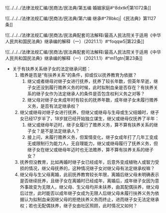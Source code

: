 ![[../../../法律法规汇编/民商法/民法典/第五编 婚姻家庭#^8dxtkf|第1072条]]

![[../../../法律法规汇编/民商法/民法典/第六编 继承#^78bkcj|《民法典》第1127条]]

![[../../../法律法规汇编/民商法/民法典配套司法解释/最高人民法院关于适用《中华人民共和国民法典》继承编的解释（一）（2021.1.1）#^foqqw5|第22条]]


![[../../../法律法规汇编/民商法/民法典配套司法解释/最高人民法院关于适用《中华人民共和国民法典》继承编的解释（一）（2021.1.1）#^m11gtn|第23条]]

- 关于有扶养关系继子女的法定继承问题：
	1. 赡养是否是“有扶养关系”的条件，抑或仅以抚养教育为依据？
		1. 继父或者继母对继子女进行抚养，抚养了较长年数，但英年早逝，继子女还没到履行赡养义务的时候，此时拟制血亲是否存在？有扶养关系的继子女作为法定继承人的条件是否包含权利义务之对等？
		2. 继父母对继子女未成年时有较长的抚养年数，成年继子女未履行赡养义务，是否有法定继承权？
	2. 继父或继母对继子女进行抚养，但继父或继母与生母或生父结婚时，继子女已经17岁半了，18岁就已经开始独立谋生，继父或继母仅抚养了半年：
		1. 继父或继母年迈时，继子女履行了赡养义务，算不算有扶养关系的继子女？是不是法定继承人？
		2. 接上问，未履行赡养义务，但案情变化，继子女成年打了几年工变成无或限制行为能力人，无自理能力，继父或继母履行了抚养义务，但继子女在继父或继母年迈时也无法赡养，算不算有扶养关系的继子女？
	3. 抚养但没教育，比如再婚时继子女已经成年，后意外变成植物人或智力受损的情况，继父母抚养的，这种情况继子女对继父母有法定继承权嘛？
	4. 继父母与生父母离婚，此前抚养教育较长年限，离婚后继父母未明确表示是否继续抚养，且继子女在离婚时已经成年，离婚后，成年继子女因为意外事故变为无限人，继父母、生父母均并未扶养，由其配偶扶养，继父母后过世，此时能否以成年继子女成为无限人后继父母未履行扶养义务为依据认为拟制血亲因继父母的拒绝扶养义务而终止，进而继子女无法定继承权；若也无配偶扶养，继子女由社区照顾，此时情况又如何？